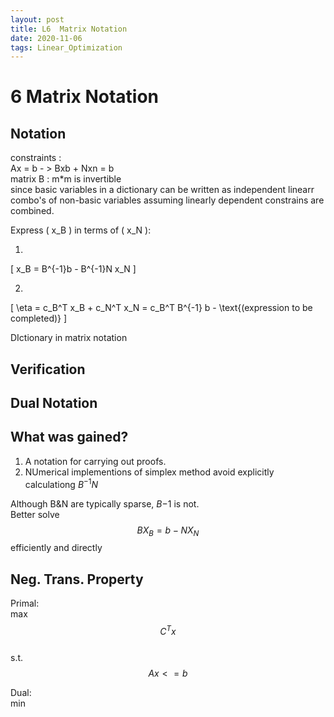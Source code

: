 ```yaml
---
layout: post
title: L6  Matrix Notation
date: 2020-11-06
tags: Linear_Optimization
---
```



# 6 Matrix Notation  

## Notation  
constraints :   
Ax = b - > Bxb + Nxn = b   
matrix B : m*m is invertible   
since basic variables in a dictionary can be written as independent linearr combo's of non-basic variables assuming linearly dependent constrains are combined.  

Express \( x_B \) in terms of \( x_N \):

1. 
\[
x_B = B^{-1}b - B^{-1}N x_N
\]

2. 
\[
\eta = c_B^T x_B + c_N^T x_N = c_B^T B^{-1} b - \text{(expression to be completed)}
\]

DIctionary in matrix notation  

## Verification  

## Dual Notation

## What was gained?  
1. A notation for carrying out proofs.  
2. NUmerical implementions of simplex method avoid explicitly calculationg $B^{-1}N$  

Although B&N are typically sparse, $B{-1}$ is not.  
Better solve $$BX_B = b - NX_N$$ efficiently and directly   

## Neg. Trans. Property  

Primal:  
max $$C^Tx$$  
s.t. $$Ax<=b$$  

Dual:  
min